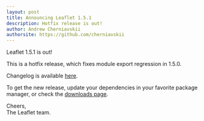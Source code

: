 ```yaml
---
layout: post
title: Announcing Leaflet 1.5.1
description: Hotfix release is out! 
author: Andrew Cherniavskii
authorsite: https://github.com/cherniavskii
---
```


Leaflet 1.5.1 is out!

This is a hotfix release, which fixes module export regression in 1.5.0.

Changelog is available [here](https://github.com/Leaflet/Leaflet/blob/main/CHANGELOG.md).

To get the new release, update your dependencies in your favorite package manager, or check the [downloads page](https://leafletjs.com/download.html).

Cheers,<br>
The Leaflet team.
